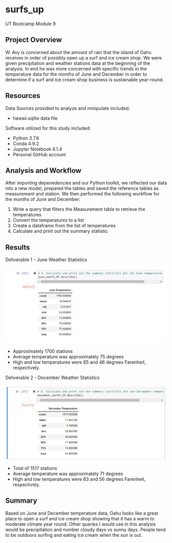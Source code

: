 # surfs_up
UT Bootcamp Module 9 

## Project Overview
W. Avy is concerned about the amount of rain that the island of Oahu receives in order of possibly open up a surf and ice cream shop.  We were given precipitation and weather stations data at the beginning of the analysis.  In end he was more concerned with specific trends in the temperature data for the months of June and December in order to determine if a surf and ice cream shop business is sustainable year-round.


## Resources
Data Sources provided to analyze and minipulate included:
- hawaii.sqlite data file

Software utilized for this study included: 
- Python 3.7.6 
- Conda 4.9.2 
- Jupyter Notebook 6.1.4
- Personal GitHub account

## Analysis and Workflow
After importing depenedencies and our Python toolkit, we reflected our data into a new model, prepared the tables and saved the reference tables as measurement and station.  We then performed the following workflow for the months of June and December:

1. Write a query that filters the Measurement table to retrieve the temperatures
2. Convert the temperatures to a list
3. Create a dataframe from the list of temperatures
4. Calculate and print out the summary statistic

## Results

Deliverable 1 - June Weather Statistics

![alt text](https://github.com/austin020269/surfs_up/blob/main/June_statistics.PNG)

- Approximately 1700 stations 
- Average temperature was approximately 75 degrees 
- High and low temperatures were 85 and 46 degrees Farenheit, respectively.

Deliverable 2 - December Weather Statistics

![alt text](https://github.com/austin020269/surfs_up/blob/main/December_statistics.PNG)

- Total of 1517 stations 
- Average temperature was approximately 71 degrees 
- High and low temperatures were 83 and 56 degrees Farenheit, respectively.

## Summary
Based on June and December temperature data, Oahu looks like a great place to open a surf and ice cream shop showing that it has a warm to moderate climate year round.  Other queries I would use in this analysis would be precipitation and number cloudy days vs sunny days.  People tend to be outdoors surfing and eating ice cream when the sun is out.
